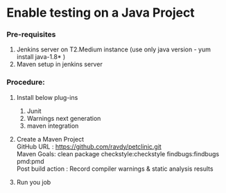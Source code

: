 # Enable testing on a Java Project

### Pre-requisites
1. Jenkins server on T2.Medium instance (use only java version - yum install java-1.8* )
2. Maven setup in jenkins server

### Procedure: 
1. Install below plug-ins
   1. Junit
   2. Warnings next generation
   3. maven integration

1. Create a Maven Project  
   GitHub URL : https://github.com/ravdy/petclinic.git  
   Maven Goals: clean package checkstyle:checkstyle findbugs:findbugs pmd:pmd  
   Post build action : Record compiler warnings & static analysis results 

2. Run you job
